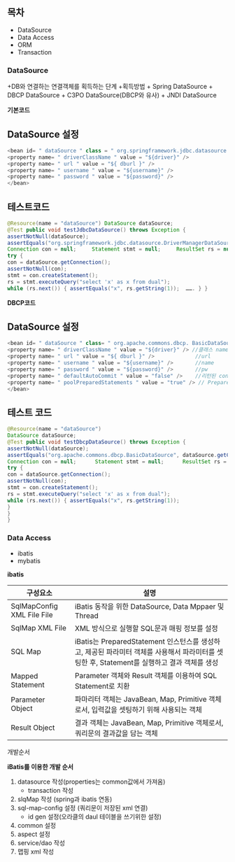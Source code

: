 ## 목차
+ DataSource
+ Data Access
+ ORM
+ Transaction

### DataSource
+DB와 연결하는 연결객체를 획득하는 단계
  +획득방법
    + Spring DataSource
    + DBCP DataSource
    + C3PO DataSource(DBCP와 유사)
    + JNDI DataSource
    
__기본코드__

 DataSource 설정
---
```java
<bean id= " dataSource " class = " org.springframework.jdbc.datasource.DriverManagerDataSource " > 
<property name= " driverClassName " value = "${driver}" /> 
<property name= " url " value = "${ dburl }" /> 
<property name= " username " value = "${username}" /> 
<property name= " password " value = "${password}" />
</bean>
``` 

테스트코드
---
```java
@Resource(name = "dataSource") DataSource dataSource; 
@Test public void testJdbcDataSource() throws Exception { 
assertNotNull(dataSource); 
assertEquals("org.springframework.jdbc.datasource.DriverManagerDataSource", dataSource.getClass().getName());
Connection con = null;     Statement stmt = null;     ResultSet rs = null; 
try { 
con = dataSource.getConnection();   
assertNotNull(con); 
stmt = con.createStatement(); 
rs = stmt.executeQuery("select 'x' as x from dual"); 
while (rs.next()) { assertEquals("x", rs.getString(1));  ……. } }
```

__DBCP코드__

 DataSource 설정
 ---
 ```java
 <bean id= " dataSource " class= " org.apache.commons.dbcp. BasicDataSource “ destroy-method= "close“ > 
 <property name= " driverClassName " value = "${driver}" /> //클래스 name
 <property name= " url " value = "${ dburl }" />             //url
 <property name= " username " value = "${username}" />       //name
 <property name= " password " value = "${password}" />       //pw
 <property name= " defaultAutoCommit " value = "false" />    //리턴된 connection에 대해 auto-commit 여부
 <property name= " poolPreparedStatements " value = "true" /> // PreparedStaement 사용여부
 </bean> 
```
테스트 코드
---
```java
@Resource(name = "dataSource") 
DataSource dataSource;
@Test public void testDbcpDataSource() throws Exception {
assertNotNull(dataSource);
assertEquals("org.apache.commons.dbcp.BasicDataSource", dataSource.getClass().getName());
Connection con = null;      Statement stmt = null;      ResultSet rs = null; 
try {
con = dataSource.getConnection(); 
assertNotNull(con); 
stmt = con.createStatement();
rs = stmt.executeQuery("select 'x' as x from dual");
while (rs.next()) { assertEquals("x", rs.getString(1));
}
}
}
```

### Data Access
+ ibatis
+ mybatis

__ibatis__

구성요소|설명
---|---
SqlMapConfig XML File File |  iBatis 동작을 위한 DataSource, Data Mppaer 및 Thread
SqlMap XML File | XML 방식으로 실행할 SQL문과 매핑 정보를 설정
SQL Map |  iBatis는 PreparedStatement 인스턴스를 생성하고, 제공된 파라미터 객체를 사용해서 파라미터를 셋팅한 후, Statement를 실행하고 결과 객체를 생성
Mapped Statement |  Parameter 객체와 Result 객체를 이용하여 SQL Statement로 치환 
Parameter Object |  파마리터 객체는 JavaBean, Map, Primitive 객체로서, 입력값을 셋팅하기 위해 사용되는 객체
Result Object | 결과 객체는 JavaBean, Map, Primitive 객체로서, 쿼리문의 결과값을 담는 객체

개발순서

 __iBatis를 이용한 개발 순서__
 
1. datasource 작성(properties는 common값에서 가져옴)
    + transaction 작성
3. slqMap 작성 (spring과 ibatis 연동)
4. sql-map-config 설정 (쿼리문이 저장된 xml 연결)
   + id gen 설정(오라클의 daul 테이블을 쓰기위한 설정)
6. common 설정
7. aspect 설정
8. service/dao 작성
9. 맵핑 xml 작성

